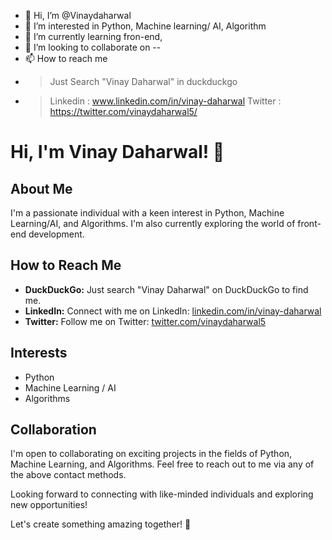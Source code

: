 - 👋 Hi, I’m @Vinaydaharwal
- 👀 I’m interested in Python, Machine learning/ AI, Algorithm
- 🌱 I’m currently learning fron-end, 
- 💞️ I’m looking to collaborate on  --
- 📫 How to reach me
-  > Just Search "Vinay Daharwal" in duckduckgo
-  > Linkedin : www.linkedin.com/in/vinay-daharwal
   > Twitter : https://twitter.com/vinaydaharwal5/

# Hi, I'm Vinay Daharwal! 👋

## About Me
I'm a passionate individual with a keen interest in Python, Machine Learning/AI, and Algorithms. I'm also currently exploring the world of front-end development.

## How to Reach Me
- **DuckDuckGo:** Just search "Vinay Daharwal" on DuckDuckGo to find me.
- **LinkedIn:** Connect with me on LinkedIn: [linkedin.com/in/vinay-daharwal](https://www.linkedin.com/in/vinay-daharwal)
- **Twitter:** Follow me on Twitter: [twitter.com/vinaydaharwal5](https://twitter.com/vinaydaharwal5/)

## Interests
- Python
- Machine Learning / AI
- Algorithms

## Collaboration
I'm open to collaborating on exciting projects in the fields of Python, Machine Learning, and Algorithms. Feel free to reach out to me via any of the above contact methods.

Looking forward to connecting with like-minded individuals and exploring new opportunities!

Let's create something amazing together! 🚀

  


 











<!---
Vinaydaharwal/Vinaydaharwal is a ✨ special ✨ repository because its `README.md` (this file) appears on your GitHub profile.
You can click the Preview link to take a look at your changes.
--->

